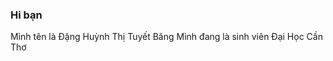 ### Hi bạn
Mình tên là Đặng Huỳnh Thị Tuyết Băng
Mình đang là sinh viên Đại Học Cần Thơ

<!--
**B1906364/B1906364** is a ✨ _special_ ✨ repository because its `README.md` (this file) appears on your GitHub profile.

Here are some ideas to get you started:

- 🔭 I’m currently working on ...
- 🌱 I’m currently learning ...
- 👯 I’m looking to collaborate on ...
- 🤔 I’m looking for help with ...
- 💬 Ask me about ...
- 📫 How to reach me: ...
- 😄 Pronouns: ...
- ⚡ Fun fact: ...
-->

